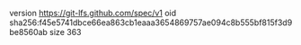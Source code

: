 version https://git-lfs.github.com/spec/v1
oid sha256:f45e5741dbce66ea863cb1eaaa3654869757ae094c8b555bf815f3d9be8560ab
size 363
